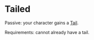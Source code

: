 # Tailed

Passive: your character gains a [Tail](../organs/tail.md#tail).

Requirements: cannot already have a tail.
